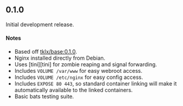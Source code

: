 ## 0.1.0

Initial development release.

#### Notes

- Based off [tklx/base:0.1.0](https://github.com/tklx/base/releases/tag/0.1.0).
- Nginx installed directly from Debian.
- Uses [tini][tini] for zombie reaping and signal forwarding.
- Includes ``VOLUME /var/www`` for easy webroot access.
- Includes ``VOLUME /etc/nginx`` for easy config access.
- Includes ``EXPOSE 80 443``, so standard container linking will make it
  automatically available to the linked containers.
- Basic bats testing suite.


